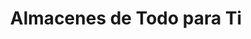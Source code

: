 ---
title: "Almacenes de Todo para Ti"
url: /san-jose-pinula/almacenes-de-todo-para-ti/
shop: Allgemein
---